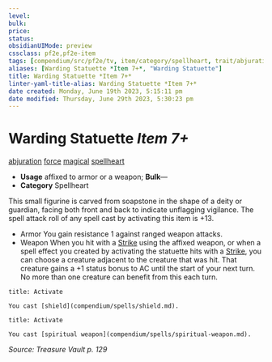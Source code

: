 ```yaml
---
level:
bulk:
price:
status:
obsidianUIMode: preview
cssclass: pf2e,pf2e-item
tags: [compendium/src/pf2e/tv, item/category/spellheart, trait/abjuration, trait/force, trait/magical, trait/spellheart]
aliases: [Warding Statuette *Item 7+*, "Warding Statuette"]
title: Warding Statuette *Item 7+*
linter-yaml-title-alias: Warding Statuette *Item 7+*
date created: Monday, June 19th 2023, 5:15:11 pm
date modified: Thursday, June 29th 2023, 5:30:23 pm
---
```


# Warding Statuette *Item 7+*

[abjuration](rules/traits/abjuration.md) [force](rules/traits/force.md) [magical](rules/traits/magical.md) [spellheart](rules/traits/spellheart-som.md)  

- **Usage** affixed to armor or a weapon; **Bulk**—
- **Category** Spellheart

This small figurine is carved from soapstone in the shape of a deity or guardian, facing both front and back to indicate unflagging vigilance. The spell attack roll of any spell cast by activating this item is +13.

- Armor You gain resistance 1 against ranged weapon attacks.
- Weapon When you hit with a [Strike](rules/actions/strike.md) using the affixed weapon, or when a spell effect you created by activating the statuette hits with a [Strike](rules/actions/strike.md), you can choose a creature adjacent to the creature that was hit. That creature gains a +1 status bonus to AC until the start of your next turn. No more than one creature can benefit from this each turn.

```ad-embed-ability
title: Activate

You cast [shield](compendium/spells/shield.md).
```

```ad-embed-ability
title: Activate

You cast [spiritual weapon](compendium/spells/spiritual-weapon.md).
```

*Source: Treasure Vault p. 129*
